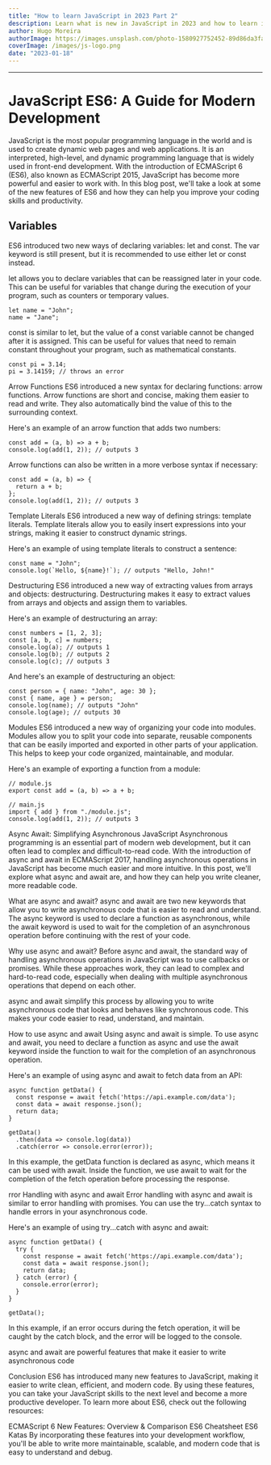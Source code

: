 ```yaml
---
title: "How to learn JavaScript in 2023 Part 2"
description: Learn what is new in JavaScript in 2023 and how to learn it
author: Hugo Moreira
authorImage: https://images.unsplash.com/photo-1580927752452-89d86da3fa0a?ixlib=rb-1.2.1&ixid=MnwxMjA3fDB8MHxwaG90by1wYWdlfHx8fGVufDB8fHx8&auto=format&fit=crop&w=1540&q=50
coverImage: /images/js-logo.png
date: "2023-01-18"
---
```


---

# JavaScript ES6: A Guide for Modern Development

JavaScript is the most popular programming language in the world and is used to create dynamic web pages and web applications. It is an interpreted, high-level, and dynamic programming language that is widely used in front-end development. With the introduction of ECMAScript 6 (ES6), also known as ECMAScript 2015, JavaScript has become more powerful and easier to work with. In this blog post, we'll take a look at some of the new features of ES6 and how they can help you improve your coding skills and productivity.

## Variables

ES6 introduced two new ways of declaring variables: let and const. The var keyword is still present, but it is recommended to use either let or const instead.

let allows you to declare variables that can be reassigned later in your code. This can be useful for variables that change during the execution of your program, such as counters or temporary values.

```
let name = "John";
name = "Jane";
```

const is similar to let, but the value of a const variable cannot be changed after it is assigned. This can be useful for values that need to remain constant throughout your program, such as mathematical constants.

```
const pi = 3.14;
pi = 3.14159; // throws an error
```

Arrow Functions
ES6 introduced a new syntax for declaring functions: arrow functions. Arrow functions are short and concise, making them easier to read and write. They also automatically bind the value of this to the surrounding context.

Here's an example of an arrow function that adds two numbers:

```
const add = (a, b) => a + b;
console.log(add(1, 2)); // outputs 3
```

Arrow functions can also be written in a more verbose syntax if necessary:

```
const add = (a, b) => {
  return a + b;
};
console.log(add(1, 2)); // outputs 3
```

Template Literals
ES6 introduced a new way of defining strings: template literals. Template literals allow you to easily insert expressions into your strings, making it easier to construct dynamic strings.

Here's an example of using template literals to construct a sentence:

```
const name = "John";
console.log(`Hello, ${name}!`); // outputs "Hello, John!"
```

Destructuring
ES6 introduced a new way of extracting values from arrays and objects: destructuring. Destructuring makes it easy to extract values from arrays and objects and assign them to variables.

Here's an example of destructuring an array:

```
const numbers = [1, 2, 3];
const [a, b, c] = numbers;
console.log(a); // outputs 1
console.log(b); // outputs 2
console.log(c); // outputs 3
```

And here's an example of destructuring an object:

```
const person = { name: "John", age: 30 };
const { name, age } = person;
console.log(name); // outputs "John"
console.log(age); // outputs 30
```

Modules
ES6 introduced a new way of organizing your code into modules. Modules allow you to split your code into separate, reusable components that can be easily imported and exported in other parts of your application. This helps to keep your code organized, maintainable, and modular.

Here's an example of exporting a function from a module:

```
// module.js
export const add = (a, b) => a + b;

// main.js
import { add } from "./module.js";
console.log(add(1, 2)); // outputs 3
```

Async Await: Simplifying Asynchronous JavaScript
Asynchronous programming is an essential part of modern web development, but it can often lead to complex and difficult-to-read code. With the introduction of async and await in ECMAScript 2017, handling asynchronous operations in JavaScript has become much easier and more intuitive. In this post, we'll explore what async and await are, and how they can help you write cleaner, more readable code.

What are async and await?
async and await are two new keywords that allow you to write asynchronous code that is easier to read and understand. The async keyword is used to declare a function as asynchronous, while the await keyword is used to wait for the completion of an asynchronous operation before continuing with the rest of your code.

Why use async and await?
Before async and await, the standard way of handling asynchronous operations in JavaScript was to use callbacks or promises. While these approaches work, they can lead to complex and hard-to-read code, especially when dealing with multiple asynchronous operations that depend on each other.

async and await simplify this process by allowing you to write asynchronous code that looks and behaves like synchronous code. This makes your code easier to read, understand, and maintain.

How to use async and await
Using async and await is simple. To use async and await, you need to declare a function as async and use the await keyword inside the function to wait for the completion of an asynchronous operation.

Here's an example of using async and await to fetch data from an API:

```
async function getData() {
  const response = await fetch('https://api.example.com/data');
  const data = await response.json();
  return data;
}

getData()
  .then(data => console.log(data))
  .catch(error => console.error(error));
```

In this example, the getData function is declared as async, which means it can be used with await. Inside the function, we use await to wait for the completion of the fetch operation before processing the response.

rror Handling with async and await
Error handling with async and await is similar to error handling with promises. You can use the try...catch syntax to handle errors in your asynchronous code.

Here's an example of using try...catch with async and await:

```
async function getData() {
  try {
    const response = await fetch('https://api.example.com/data');
    const data = await response.json();
    return data;
  } catch (error) {
    console.error(error);
  }
}

getData();
```

In this example, if an error occurs during the fetch operation, it will be caught by the catch block, and the error will be logged to the console.

async and await are powerful features that make it easier to write asynchronous code

Conclusion
ES6 has introduced many new features to JavaScript, making it easier to write clean, efficient, and modern code. By using these features, you can take your JavaScript skills to the next level and become a more productive developer. To learn more about ES6, check out the following resources:

ECMAScript 6 New Features: Overview & Comparison
ES6 Cheatsheet
ES6 Katas
By incorporating these features into your development workflow, you'll be able to write more maintainable, scalable, and modern code that is easy to understand and debug.
